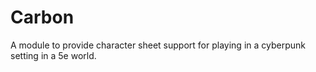 # Carbon
A module to provide character sheet support for playing in a cyberpunk setting in a 5e world.